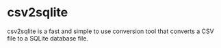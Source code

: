 # csv2sqlite
csv2sqlite is a fast and simple to use conversion tool that converts a CSV file to a SQLite database file.
